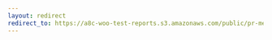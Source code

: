 ```yaml
---
layout: redirect
redirect_to: https://a8c-woo-test-reports.s3.amazonaws.com/public/pr-merge/39525/api/index.html
---
```

